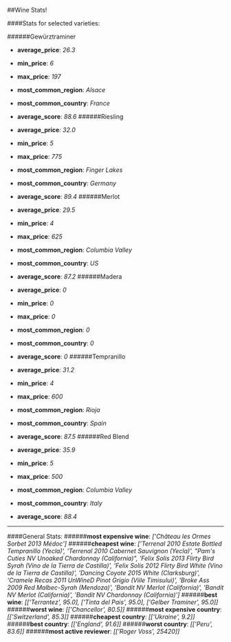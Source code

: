 ##Wine Stats!

####Stats for selected varieties:

######Gewürztraminer

 * **average_price**: *26.3*
 * **min_price**: *6*
 * **max_price**: *197*
 * **most_common_region**: *Alsace*
 * **most_common_country**: *France*
 * **average_score**: *88.6*
######Riesling

 * **average_price**: *32.0*
 * **min_price**: *5*
 * **max_price**: *775*
 * **most_common_region**: *Finger Lakes*
 * **most_common_country**: *Germany*
 * **average_score**: *89.4*
######Merlot

 * **average_price**: *29.5*
 * **min_price**: *4*
 * **max_price**: *625*
 * **most_common_region**: *Columbia Valley*
 * **most_common_country**: *US*
 * **average_score**: *87.2*
######Madera

 * **average_price**: *0*
 * **min_price**: *0*
 * **max_price**: *0*
 * **most_common_region**: *0*
 * **most_common_country**: *0*
 * **average_score**: *0*
######Tempranillo

 * **average_price**: *31.2*
 * **min_price**: *4*
 * **max_price**: *600*
 * **most_common_region**: *Rioja*
 * **most_common_country**: *Spain*
 * **average_score**: *87.5*
######Red Blend

 * **average_price**: *35.9*
 * **min_price**: *5*
 * **max_price**: *500*
 * **most_common_region**: *Columbia Valley*
 * **most_common_country**: *Italy*
 * **average_score**: *88.4*
---
####General Stats:
######**most expensive wine**: *['Château les Ormes Sorbet 2013  Médoc']*
######**cheapest wine**: *['Terrenal 2010 Estate Bottled Tempranillo (Yecla)', 'Terrenal 2010 Cabernet Sauvignon (Yecla)', "Pam's Cuties NV Unoaked Chardonnay (California)", 'Felix Solis 2013 Flirty Bird Syrah (Vino de la Tierra de Castilla)', 'Felix Solis 2012 Flirty Bird White (Vino de la Tierra de Castilla)', 'Dancing Coyote 2015 White (Clarksburg)', 'Cramele Recas 2011 UnWineD Pinot Grigio (Viile Timisului)', 'Broke Ass 2009 Red Malbec-Syrah (Mendoza)', 'Bandit NV Merlot (California)', 'Bandit NV Merlot (California)', 'Bandit NV Chardonnay (California)']*
######**best wine**: *[['Terrantez', 95.0], ['Tinta del Pais', 95.0], ['Gelber Traminer', 95.0]]*
######**worst wine**: *[['Chancellor', 80.5]]*
######**most expensive country**: *[['Switzerland', 85.3]]*
######**cheapest country**: *[['Ukraine', 9.2]]*
######**best country**: *[['England', 91.6]]*
######**worst country**: *[['Peru', 83.6]]*
######**most active reviewer**: *[['Roger Voss', 25420]]*
